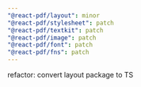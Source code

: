 ```yaml
---
"@react-pdf/layout": minor
"@react-pdf/stylesheet": patch
"@react-pdf/textkit": patch
"@react-pdf/image": patch
"@react-pdf/font": patch
"@react-pdf/fns": patch
---
```


refactor: convert layout package to TS
